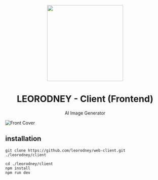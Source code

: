 <p align="center">
<img width="240px" src="assets/leorodney-purple.png"/>
</p>
<h1 align="center">LEORODNEY - Client (Frontend)</h1>
<p align="center">AI Image Generator</p>
<img align="center" src="assets/FrontCover.png" alt="Front Cover"/>

## installation

```shell
git clone https://github.com/leorodney/web-client.git ./leorodney/client
```

```shell
cd ./leorodney/client
npm install
npm run dev
```
